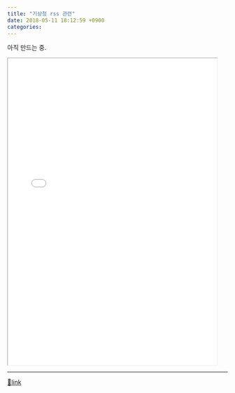 ```yaml
---
title: "기상청 rss 관련"
date: 2018-05-11 18:12:59 +0900
categories: 
---
```

  

아직 만드는 중.

<iframe frameborder="1" height="700" src="/web_work/doc/weather/weather.html" style="border-width: 1px;" width="95%"></iframe>



  ***
[🔗link](http://www.mins01.com/mh/tech/read/1162)